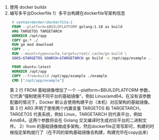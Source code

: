 1. 使用 docker buildx
2. 编写多平台Dockerfile
1）多平台构建在dockerfile写架构信息
   ```Dockerfile
    # syntax=docker/dockerfile:1
    FROM --platform=$BUILDPLATFORM golang:1.18 as build
    ARG TARGETOS TARGETARCH
    WORKDIR /opt/app
    COPY go.* ./
    RUN go mod download
    COPY . .
    RUN --mount=type=cache,target=/root/.cache/go-build \
    GOOS=$TARGETOS GOARCH=$TARGETARCH go build -o /opt/app/example .

    FROM ubuntu:latest
    WORKDIR /opt/app
    COPY --from=build /opt/app/example ./example
    CMD ["/opt/app/example"]
   ```
   第 2 行 FROM 基础镜像增加了一个 --platform=$BUILDPLATFORM 参数，它代表“强制使用不同平台的基础镜像”，例如 Linux/amd64。在没有该参数配置的情况下，Docker 默认会使用构建平台（本机）对应架构的基础镜像。第 3 行 ARG 声明了使用两个内置变量 TARGETOS 和 TARGETARCH，TARGETOS 代表系统，例如 Linux，TARGETARCH 则代表平台，例如 Amd64。这两个参数将会在 Golang 交叉编译时生成对应平台的二进制文件。
2）from 的基础镜像做成多架构，然后dockerfile正常写即可，构建的时候指定架构就行了（在不同的架构基础镜像去构建，构建完毕在copy出来）